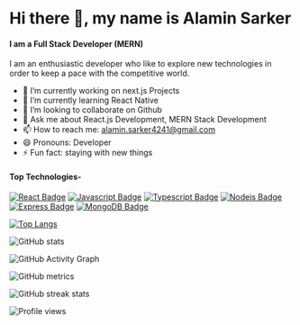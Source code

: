 
# Hi there 👋, my name is Alamin Sarker
#### I am a Full Stack Developer (MERN) 

I am an enthusiastic developer who like to explore new technologies in order to keep a pace with the competitive world.

- 🔭 I’m currently working on next.js Projects 
- 🌱 I’m currently learning React Native 
- 👯 I’m looking to collaborate on Github 
- 💬 Ask me about React.js Development, MERN Stack Development 
- 📫 How to reach me: alamin.sarker4241@gmail.com 
- 😄 Pronouns: Developer 
- ⚡ Fun fact: staying with new things 

<!-- skills -->

#### Top Technologies-


[![React Badge](https://img.shields.io/badge/-React-61DBFB?style=for-the-badge&labelColor=black&logo=react&logoColor=61DBFB)](#) [![Javascript Badge](https://img.shields.io/badge/-Javascript-F0DB4F?style=for-the-badge&labelColor=black&logo=javascript&logoColor=F0DB4F)](#) [![Typescript Badge](https://img.shields.io/badge/-Typescript-007acc?style=for-the-badge&labelColor=black&logo=typescript&logoColor=007acc)](#) [![Nodejs Badge](https://img.shields.io/badge/-Nodejs-3C873A?style=for-the-badge&labelColor=black&logo=node.js&logoColor=3C873A)](#) [![Express Badge](https://img.shields.io/badge/-express-e535ab?style=for-the-badge&labelColor=black&logo=express.js&logoColor=e535ab)](#) [![MongoDB Badge](https://img.shields.io/badge/-MongoDB-e535ab?style=for-the-badge&labelColor=black&logo=mongodb.com&logoColor=#47A248)](#)



[![Top Langs](https://github-readme-stats.vercel.app/api/top-langs/?username=AlaminSarkerFRII)](https://github.com/anuraghazra/github-readme-stats)

![GitHub stats](https://github-readme-stats.vercel.app/api?username=AlaminSarkerFRII&show_icons=true&count_private=true)  

![GitHub Activity Graph](https://activity-graph.herokuapp.com/graph?username=AlaminSarkerFRII)  

![GitHub metrics](https://metrics.lecoq.io/AlaminSarkerFRII)  

![GitHub streak stats](https://github-readme-streak-stats.herokuapp.com/?user=AlaminSarkerFRII)  

![Profile views](https://gpvc.arturio.dev/AlaminSarkerFRII)  
